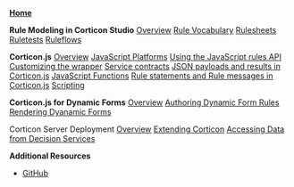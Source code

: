  [**Home**](home.md)

**Rule Modeling in Corticon Studio** 
  [Overview](ModelingRules/README.md)
   [Rule Vocabulary](ModelingRules/RuleVocabulary.md)
   [Rulesheets](ModelingRules/Rulesheets.md)
   [Ruletests](ModelingRules/Ruletest.md)
   [Ruleflows](ModelingRules/Ruleflows.md)

**Corticon.js**
   [Overview](corticonJS/README.md)
   [JavaScript Platforms](corticonJS/Serverless%20Target%20Platforms.md)
   [Using the JavaScript rules API](corticonJS/Using%20the%20JavaScript%20Rules%20API.md)
   [Customizing the wrapper](corticonJS/Customizing%20the%20wrapper.md)
   [Service contracts](corticonJS/ServiceContracts.md)
   [JSON payloads and results in Corticon.js](corticonJS/JSON%20payloads%20and%20results%20in%20Corticon.js.md)
   [JavaScript Functions](corticonJS/Custom%20JavaScript%20functions.md)
   [Rule statements and Rule messages in Corticon.js](corticonJS/Rule%20statements%20and%20Rule%20messages%20in%20Corticon.js.md)
   [Scripting](corticonJS/Scripting.md)


**Corticon.js for Dynamic Forms** 
  [Overview](DynamicForms/README.md)
   [Authoring Dynamic Form Rules](DynamicForms/AuthoringtheRules/README.md)
   [Rendering Dyanamic Forms](DynamicForms/RenderingtheRules/README.md)


Corticon Server Deployment
   [Overview](corticonJava/README.md)
   [Extending Corticon](corticonJava/extendingcorticon/README.md)
   [Accessing Data from Decision Services](corticonJava/integratingexternaldatasources/README.md)
  

**Additional Resources**
  * [GitHub](https://github.com/corticon/)